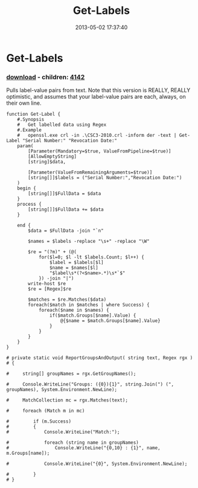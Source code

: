 ﻿---
pid:            4141
poster:         Joel Bennett
title:          Get-Labels
date:           2013-05-02 17:37:40
format:         posh
parent:         0
parent:         0
children:       4142
---

# Get-Labels

### [download](4141.ps1) - children: [4142](4142.md)

Pulls label-value pairs from text. Note that this version is REALLY, REALLY optimistic, and assumes that your label-value pairs are each, always, on their own line.

```posh
function Get-Label {
    #.Synopsis
    #   Get labelled data using Regex
    #.Example
    #   openssl.exe crl -in .\CSC3-2010.crl -inform der -text | Get-Label "Serial Number:" "Revocation Date:"
    param(
        [Parameter(Mandatory=$true, ValueFromPipeline=$true)]
        [AllowEmptyString]
        [string]$data,

        [Parameter(ValueFromRemainingArguments=$true)]
        [string[]]$labels = ("Serial Number:","Revocation Date:")
    )
    begin {
        [string[]]$FullData = $data
    }
    process {
        [string[]]$FullData += $data
    }

    end {
        $data = $FullData -join "`n"

        $names = $labels -replace "\s+" -replace "\W"

        $re = "(?m)" + (@(
            for($l=0; $l -lt $labels.Count; $l++) {
                $label = $labels[$l]
                $name = $names[$l]
                "$label\s*(?<$name>.*)\s*`$"
            }) -join "|")
        write-host $re
        $re = [Regex]$re

        $matches = $re.Matches($data)    
        foreach($match in $matches | where Success) {
            foreach($name in $names) {
                if($match.Groups[$name].Value) {
                    @{$name = $match.Groups[$name].Value}
                }
            }
        }
    }
}

# private static void ReportGroupsAndOutput( string text, Regex rgx )
# {
 
#     string[] groupNames = rgx.GetGroupNames();
 
#     Console.WriteLine("Groups: ({0}){1}", string.Join(") (", groupNames), System.Environment.NewLine);
 
#     MatchCollection mc = rgx.Matches(text);
 
#     foreach (Match m in mc)
 
#         if (m.Success)
#         {
#             Console.WriteLine("Match:");
 
#             foreach (string name in groupNames)
#                 Console.WriteLine("{0,10} : {1}", name, m.Groups[name]);
 
#             Console.WriteLine("{0}", System.Environment.NewLine);
 
#         }
# }
```
